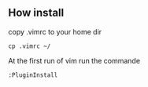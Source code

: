 ## How install

copy .vimrc to your home dir

<code>cp .vimrc ~/</code>

At the first run of vim run the commande

<code>:PluginInstall</code>

